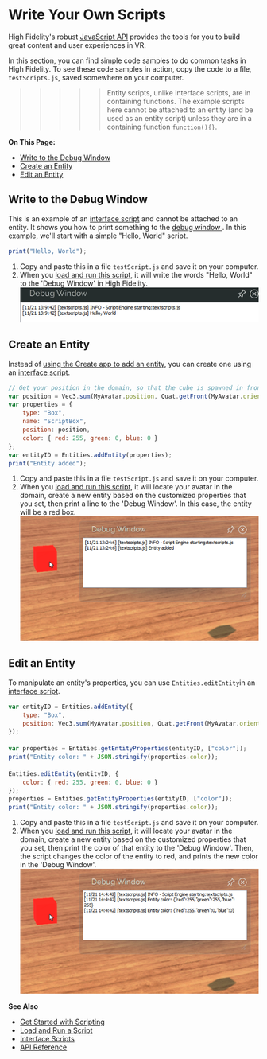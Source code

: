# Write Your Own Scripts

High Fidelity's robust [JavaScript API](../api-reference) provides the tools for you to build great content and user experiences in VR. 

In this section, you can find simple code samples to do common tasks in High Fidelity. To see these code samples in action, copy the code to a file, `testScripts.js`, saved somewhere on your computer. 

>>>>> Entity scripts, unlike interface scripts, are in containing functions. The example scripts here cannot be attached to an entity (and be used as an entity script) unless they are in a containing function `function(){}`.

**On This Page:**

* [Write to the Debug Window](#write-to-the-debug-window)
* [Create an Entity](#create-an-entity)
* [Edit an Entity](#edit-an-entity)

## Write to the Debug Window
This is an example of an [interface script](interface-scripts) and cannot be attached to an entity. It shows you how to print something to the [debug window ](get-started-with-scripting#debug-window). In this example, we'll start with a simple "Hello, World" script. 

```javascript
print("Hello, World");
```

1. Copy and paste this in a file `testScript.js` and save it on your computer. 
2. When you [load and run this script](get-started-with-scripting#load-and-run-a-script), it will write the words "Hello, World" to the 'Debug Window' in High Fidelity.
   ![](_images/hello-world.png)

## Create an Entity
Instead of [using the Create app to add an entity](../create/entities/create-entities), you can create one using an [interface script](interface-scripts). 

```javascript
// Get your position in the domain, so that the cube is spawned in front of you
var position = Vec3.sum(MyAvatar.position, Quat.getFront(MyAvatar.orientation));
var properties = {
    type: "Box",
    name: "ScriptBox",
    position: position,
    color: { red: 255, green: 0, blue: 0 }
};
var entityID = Entities.addEntity(properties);
print("Entity added");
```

1. Copy and paste this in a file `testScript.js` and save it on your computer. 
2. When you [load and run this script](get-started-with-scripting#load-and-run-a-script), it will locate your avatar in the domain, create a new entity based on the customized properties that you set, then print a line to the 'Debug Window'. In this case, the entity will be a red box.  
![](_images/add-entity.png)

## Edit an Entity
To manipulate an entity's properties, you can use `Entities.editEntity`in an [interface script](interface-scripts).

```javascript
var entityID = Entities.addEntity({
    type: "Box",
    position: Vec3.sum(MyAvatar.position, Quat.getFront(MyAvatar.orientation)),
});

var properties = Entities.getEntityProperties(entityID, ["color"]);
print("Entity color: " + JSON.stringify(properties.color));

Entities.editEntity(entityID, {
    color: { red: 255, green: 0, blue: 0 }
});
properties = Entities.getEntityProperties(entityID, ["color"]);
print("Entity color: " + JSON.stringify(properties.color));
```

1. Copy and paste this in a file `testScript.js` and save it on your computer. 
2. When you [load and run this script](get-started-with-scripting#load-and-run-a-script), it will locate your avatar in the domain, create a new entity based on the customized properties that you set, then print the color of that entity to the 'Debug Window'. Then, the script changes the color of the entity to red, and prints the new color in the 'Debug Window'.
![](_images/edit-entity.png)



**See Also**

+ [Get Started with Scripting](get-started-with-scripting)
+ [Load and Run a Script](get-started-with-scripting#load-and-run-a-script)
+ [Interface Scripts](interface-scripts)
+ [API Reference](../api-reference)
